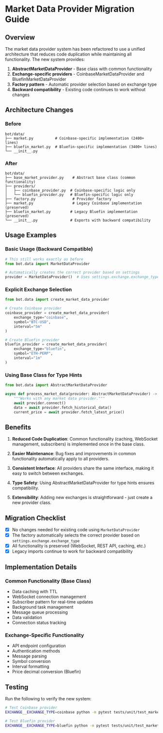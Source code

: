 # Market Data Provider Migration Guide

## Overview

The market data provider system has been refactored to use a unified architecture that reduces code duplication while maintaining all functionality. The new system provides:

1. **AbstractMarketDataProvider** - Base class with common functionality
2. **Exchange-specific providers** - CoinbaseMarketDataProvider and BluefinMarketDataProvider
3. **Factory pattern** - Automatic provider selection based on exchange type
4. **Backward compatibility** - Existing code continues to work without changes

## Architecture Changes

### Before
```
bot/data/
├── market.py          # Coinbase-specific implementation (2400+ lines)
├── bluefin_market.py  # Bluefin-specific implementation (3400+ lines)
└── __init__.py
```

### After
```
bot/data/
├── base_market_provider.py    # Abstract base class (common functionality)
├── providers/
│   ├── coinbase_provider.py  # Coinbase-specific logic only
│   └── bluefin_provider.py   # Bluefin-specific logic only
├── factory.py                 # Provider factory
├── market.py                  # Legacy Coinbase implementation (preserved)
├── bluefin_market.py         # Legacy Bluefin implementation (preserved)
└── __init__.py               # Exports with backward compatibility
```

## Usage Examples

### Basic Usage (Backward Compatible)

```python
# This still works exactly as before
from bot.data import MarketDataProvider

# Automatically creates the correct provider based on settings
provider = MarketDataProvider()  # Uses settings.exchange.exchange_type
```

### Explicit Exchange Selection

```python
from bot.data import create_market_data_provider

# Create Coinbase provider
coinbase_provider = create_market_data_provider(
    exchange_type="coinbase",
    symbol="BTC-USD",
    interval="5m"
)

# Create Bluefin provider
bluefin_provider = create_market_data_provider(
    exchange_type="bluefin",
    symbol="ETH-PERP",
    interval="1m"
)
```

### Using Base Class for Type Hints

```python
from bot.data import AbstractMarketDataProvider

async def process_market_data(provider: AbstractMarketDataProvider) -> None:
    """Works with any market data provider."""
    await provider.connect()
    data = await provider.fetch_historical_data()
    current_price = await provider.fetch_latest_price()
```

## Benefits

1. **Reduced Code Duplication**: Common functionality (caching, WebSocket management, subscribers) is implemented once in the base class.

2. **Easier Maintenance**: Bug fixes and improvements in common functionality automatically apply to all providers.

3. **Consistent Interface**: All providers share the same interface, making it easy to switch between exchanges.

4. **Type Safety**: Using AbstractMarketDataProvider for type hints ensures compatibility.

5. **Extensibility**: Adding new exchanges is straightforward - just create a new provider class.

## Migration Checklist

- [x] No changes needed for existing code using `MarketDataProvider`
- [x] The factory automatically selects the correct provider based on `settings.exchange.exchange_type`
- [x] All functionality is preserved (WebSocket, REST API, caching, etc.)
- [x] Legacy imports continue to work for backward compatibility

## Implementation Details

### Common Functionality (Base Class)
- Data caching with TTL
- WebSocket connection management
- Subscriber pattern for real-time updates
- Background task management
- Message queue processing
- Data validation
- Connection status tracking

### Exchange-Specific Functionality
- API endpoint configuration
- Authentication methods
- Message parsing
- Symbol conversion
- Interval formatting
- Price decimal conversion (Bluefin)

## Testing

Run the following to verify the new system:

```bash
# Test Coinbase provider
EXCHANGE__EXCHANGE_TYPE=coinbase python -m pytest tests/unit/test_market_data.py

# Test Bluefin provider  
EXCHANGE__EXCHANGE_TYPE=bluefin python -m pytest tests/unit/test_market_data.py
```